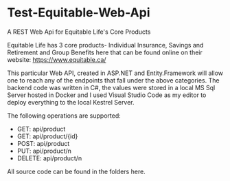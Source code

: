 # Test-Equitable-Web-Api
A REST Web Api for Equitable Life's Core Products

Equitable Life has 3 core products- Individual Insurance, Savings and Retirement and Group Benefits here that can be found online on their website:
https://www.equitable.ca/

This particular Web API, created in ASP.NET and Entity.Framework will allow one to reach any of the endpoints that fall under
the above categories. The backend code was written in C#, the values were stored in a local MS Sql Server hosted in Docker 
and I used Visual Studio Code as my editor to deploy everything to the local Kestrel Server.

The following operations are supported:
* GET: api/product
* GET: api/product/{id}
* POST: api/product
* PUT: api/product/n
* DELETE: api/product/n

All source code can be found in the folders here.
